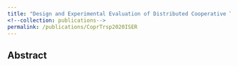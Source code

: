 ```yaml
---
title: "Design and Experimental Evaluation of Distributed Cooperative Transportation of Cable Suspended Payloads with Micro Aerial Vehicles"
<!--collection: publications-->
permalink: /publications/CoprTrsp2020ISER
---
```


## Abstract

